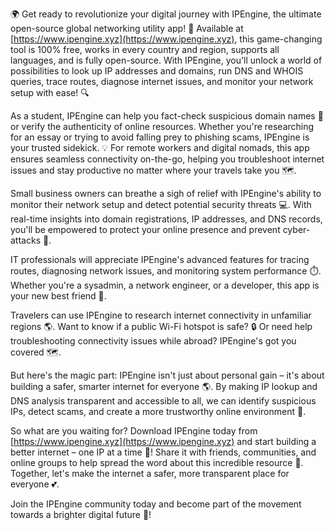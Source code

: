 🌍 Get ready to revolutionize your digital journey with IPEngine, the ultimate open-source global networking utility app! 🚀 Available at [https://www.ipengine.xyz](https://www.ipengine.xyz), this game-changing tool is 100% free, works in every country and region, supports all languages, and is fully open-source. With IPEngine, you'll unlock a world of possibilities to look up IP addresses and domains, run DNS and WHOIS queries, trace routes, diagnose internet issues, and monitor your network setup with ease! 🔍

As a student, IPEngine can help you fact-check suspicious domain names 🤔 or verify the authenticity of online resources. Whether you're researching for an essay or trying to avoid falling prey to phishing scams, IPEngine is your trusted sidekick. 💡 For remote workers and digital nomads, this app ensures seamless connectivity on-the-go, helping you troubleshoot internet issues and stay productive no matter where your travels take you 🗺️.

Small business owners can breathe a sigh of relief with IPEngine's ability to monitor their network setup and detect potential security threats 💻. With real-time insights into domain registrations, IP addresses, and DNS records, you'll be empowered to protect your online presence and prevent cyber-attacks 🚫.

IT professionals will appreciate IPEngine's advanced features for tracing routes, diagnosing network issues, and monitoring system performance ⏱️. Whether you're a sysadmin, a network engineer, or a developer, this app is your new best friend 💪.

Travelers can use IPEngine to research internet connectivity in unfamiliar regions 🌎. Want to know if a public Wi-Fi hotspot is safe? 🔒 Or need help troubleshooting connectivity issues while abroad? IPEngine's got you covered 🗺️.

But here's the magic part: IPEngine isn't just about personal gain – it's about building a safer, smarter internet for everyone 🌎. By making IP lookup and DNS analysis transparent and accessible to all, we can identify suspicious IPs, detect scams, and create a more trustworthy online environment 💪.

So what are you waiting for? Download IPEngine today from [https://www.ipengine.xyz](https://www.ipengine.xyz) and start building a better internet – one IP at a time 🔩! Share it with friends, communities, and online groups to help spread the word about this incredible resource 📢. Together, let's make the internet a safer, more transparent place for everyone 💕.

Join the IPEngine community today and become part of the movement towards a brighter digital future 🌟!